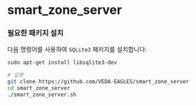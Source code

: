 # smart_zone_server

### 필요한 패키지 설치

다음 명령어를 사용하여 `SQLite3` 패키지를 설치합니다:

```bash
sudo apt-get install libsqlite3-dev

# 실행
git clone https://github.com/VEDA-EAGLES/smart_zone_server
cd smart_zone_server
./smart_zone_server.sh
